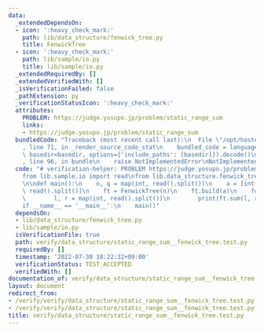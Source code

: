 ```yaml
---
data:
  _extendedDependsOn:
  - icon: ':heavy_check_mark:'
    path: lib/data_structure/fenwick_tree.py
    title: FenwickTree
  - icon: ':heavy_check_mark:'
    path: lib/sample/io.py
    title: lib/sample/io.py
  _extendedRequiredBy: []
  _extendedVerifiedWith: []
  _isVerificationFailed: false
  _pathExtension: py
  _verificationStatusIcon: ':heavy_check_mark:'
  attributes:
    PROBLEM: https://judge.yosupo.jp/problem/static_range_sum
    links:
    - https://judge.yosupo.jp/problem/static_range_sum
  bundledCode: "Traceback (most recent call last):\n  File \"/opt/hostedtoolcache/Python/3.10.5/x64/lib/python3.10/site-packages/onlinejudge_verify/documentation/build.py\"\
    , line 71, in _render_source_code_stat\n    bundled_code = language.bundle(stat.path,\
    \ basedir=basedir, options={'include_paths': [basedir]}).decode()\n  File \"/opt/hostedtoolcache/Python/3.10.5/x64/lib/python3.10/site-packages/onlinejudge_verify/languages/python.py\"\
    , line 96, in bundle\n    raise NotImplementedError\nNotImplementedError\n"
  code: "# verification-helper: PROBLEM https://judge.yosupo.jp/problem/static_range_sum\n\
    from lib.sample.io import read\nfrom lib.data_structure.fenwick_tree import FenwickTree\n\
    \n\ndef main():\n    n, q = map(int, read().split())\n    a = [int(i) for i in\
    \ read().split()]\n    ft = FenwickTree(n)\n    ft.build(a)\n    for _ in range(q):\n\
    \        l, r = map(int, read().split())\n        print(ft.sum(l, r - 1))\n\n\n\
    if __name__ == '__main__':\n    main()"
  dependsOn:
  - lib/data_structure/fenwick_tree.py
  - lib/sample/io.py
  isVerificationFile: true
  path: verify/data_structure/static_range_sum__fenwick_tree.test.py
  requiredBy: []
  timestamp: '2022-07-30 18:22:32+09:00'
  verificationStatus: TEST_ACCEPTED
  verifiedWith: []
documentation_of: verify/data_structure/static_range_sum__fenwick_tree.test.py
layout: document
redirect_from:
- /verify/verify/data_structure/static_range_sum__fenwick_tree.test.py
- /verify/verify/data_structure/static_range_sum__fenwick_tree.test.py.html
title: verify/data_structure/static_range_sum__fenwick_tree.test.py
---
```

